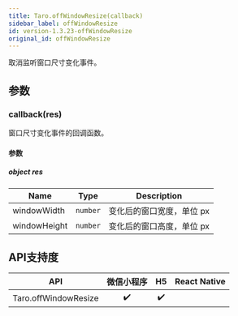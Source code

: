 ```yaml
---
title: Taro.offWindowResize(callback)
sidebar_label: offWindowResize
id: version-1.3.23-offWindowResize
original_id: offWindowResize
---
```


取消监听窗口尺寸变化事件。

## 参数

### callback(res)

窗口尺寸变化事件的回调函数。

#### 参数

##### object res

| Name | Type | Description |
| --- | --- | --- |
| windowWidth | <code>number</code> | 变化后的窗口宽度，单位 px |
| windowHeight | <code>number</code> | 变化后的窗口高度，单位 px |

## API支持度

| API | 微信小程序 | H5 | React Native |
| :-: | :-: | :-: | :-: |
| Taro.offWindowResize | ✔️ | ✔️ |  |